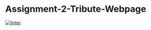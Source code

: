 # Assignment-2-Tribute-Webpage
[![linter](https://github.com/Damirlan-Amerzhan/Assignment-2-Tribute-Webpage/workflows/linter/badge.svg)](https://github.com/marketplace/actions/super-linter)
